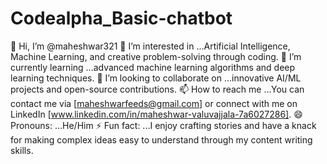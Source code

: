 # Codealpha_Basic-chatbot
👋 Hi, I’m @maheshwar321 👀 I’m interested in ...Artificial Intelligence, Machine Learning, and creative problem-solving through coding. 🌱 I’m currently learning ...advanced machine learning algorithms and deep learning techniques. 💞️ I’m looking to collaborate on ...innovative AI/ML projects and open-source contributions. 📫 How to reach me ...You can contact me via [maheshwarfeeds@gmail.com] or connect with me on LinkedIn [www.linkedin.com/in/maheshwar-valuvajjala-7a6027286]. 😄 Pronouns: ...He/Him ⚡ Fun fact: ...I enjoy crafting stories and have a knack for making complex ideas easy to understand through my content writing skills.
